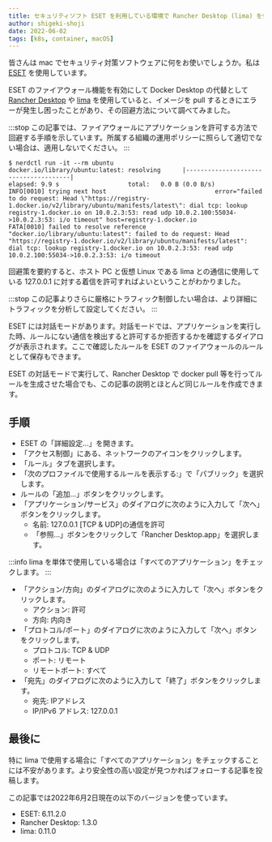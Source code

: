 ```yaml
---
title: セキュリティソフト ESET を利用している環境で Rancher Desktop (lima) を使う
author: shigeki-shoji
date: 2022-06-02
tags: [k8s, container, macOS]
---
```


皆さんは mac でセキュリティ対策ソフトウェアに何をお使いでしょうか。私は [ESET](https://eset-info.canon-its.jp/) を使用しています。

ESET のファイアウォール機能を有効にして Docker Desktop の代替として [Rancher Desktop](https://developer.mamezou-tech.com/blogs/2022/01/29/rancher-desktop/) や [lima](https://developer.mamezou-tech.com/blogs/2022/01/21/lima/) を使用していると、イメージを pull するときにエラーが発生し困ったことがあり、その回避方法について調べてみました。

:::stop
この記事では、ファイアウォールにアプリケーションを許可する方法で回避する手順を示しています。所属する組織の運用ポリシーに照らして適切でない場合は、適用しないでください。
:::

```shell
$ nerdctl run -it --rm ubuntu
docker.io/library/ubuntu:latest: resolving      |--------------------------------------| 
elapsed: 9.9 s                   total:   0.0 B (0.0 B/s)                                         
INFO[0010] trying next host                              error="failed to do request: Head \"https://registry-1.docker.io/v2/library/ubuntu/manifests/latest\": dial tcp: lookup registry-1.docker.io on 10.0.2.3:53: read udp 10.0.2.100:55034->10.0.2.3:53: i/o timeout" host=registry-1.docker.io
FATA[0010] failed to resolve reference "docker.io/library/ubuntu:latest": failed to do request: Head "https://registry-1.docker.io/v2/library/ubuntu/manifests/latest": dial tcp: lookup registry-1.docker.io on 10.0.2.3:53: read udp 10.0.2.100:55034->10.0.2.3:53: i/o timeout 
```

回避策を要約すると、ホスト PC と仮想 Linux である lima との通信に使用している 127.0.0.1 に対する着信を許可すればよいということがわかりました。

:::stop
この記事よりさらに厳格にトラフィック制御したい場合は、より詳細にトラフィックを分析して設定してください。
:::

ESET には対話モードがあります。対話モードでは、アプリケーションを実行した時、ルールにない通信を検出すると許可するか拒否するかを確認するダイアログが表示されます。ここで確認したルールを ESET のファイアウォールのルールとして保存もできます。

ESET の対話モードで実行して、Rancher Desktop で docker pull 等を行ってルールを生成させた場合でも、この記事の説明とほとんど同じルールを作成できます。

## 手順

* ESET の「詳細設定...」を開きます。
* 「アクセス制御」にある、ネットワークのアイコンをクリックします。
* 「ルール」タブを選択します。
* 「次のプロファイルで使用するルールを表示する:」で「パブリック」を選択します。
* ルールの「追加...」ボタンをクリックします。
* 「アプリケーション/サービス」のダイアログに次のように入力して「次へ」ボタンをクリックします。
  * 名前: 127.0.0.1 [TCP & UDP]の通信を許可
  * 「参照...」ボタンをクリックして「Rancher Desktop.app」を選択します。

:::info
lima を単体で使用している場合は「すべてのアプリケーション」をチェックします。
:::

* 「アクション/方向」のダイアログに次のように入力して「次へ」ボタンをクリックします。
  * アクション: 許可
  * 方向: 内向き
* 「プロトコル/ポート」のダイアログに次のように入力して「次へ」ボタンをクリックします。
  * プロトコル: TCP & UDP
  * ポート: リモート
  * リモートポート: すべて
* 「宛先」のダイアログに次のように入力して「終了」ボタンをクリックします。
  * 宛先: IPアドレス
  * IP/IPv6 アドレス: 127.0.0.1

## 最後に

特に lima で使用する場合に「すべてのアプリケーション」をチェックすることには不安があります。より安全性の高い設定が見つかればフォローする記事を投稿します。

この記事では2022年6月2日現在の以下のバージョンを使っています。

* ESET: 6.11.2.0
* Rancher Desktop: 1.3.0
* lima: 0.11.0

